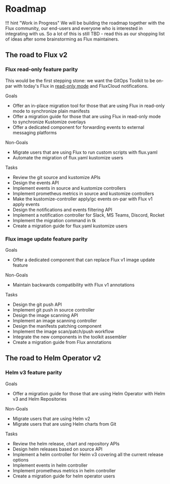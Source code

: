 # Roadmap

!!! hint "Work in Progress"
    We will be building the roadmap together with the Flux community,
    our end-users and everyone who is interested in integrating with us.
    So a lot of this is still TBD - read this as our shopping list of
    ideas after some brainstorming as Flux maintainers.

## The road to Flux v2

### Flux read-only feature parity

This would be the first stepping stone: we want the GitOps Toolkit to be on-par with today's Flux in
[read-only mode](https://github.com/fluxcd/flux/blob/master/docs/faq.md#can-i-run-flux-with-readonly-git-access)
and FluxCloud notifications.

Goals

- Offer an in-place migration tool for those that are using Flux in read-only mode to synchronize plain manifests
- Offer a migration guide for those that are using Flux in read-only mode to synchronize Kustomize overlays
- Offer a dedicated component for forwarding events to external messaging platforms 

Non-Goals

- Migrate users that are using Flux to run custom scripts with flux.yaml
- Automate the migration of flux.yaml kustomize users

Tasks

- Review the git source and kustomize APIs
- Design the events API
- Implement events in source and kustomize controllers
- Implement prometheus metrics in source and kustomize controllers
- Make the kustomize-controller apply/gc events on-par with Flux v1 apply events
- Design the notifications and events filtering API
- Implement a notification controller for Slack, MS Teams, Discord, Rocket
- Implement the migration command in tk
- Create a migration guide for flux.yaml kustomize users

### Flux image update feature parity

Goals

- Offer a dedicated component that can replace Flux v1 image update feature

Non-Goals

- Maintain backwards compatibility with Flux v1 annotations

Tasks

- Design the git push API
- Implement git push in source controller
- Design the image scanning API
- Implement an image scanning controller
- Design the manifests patching component
- Implement the image scan/patch/push workflow
- Integrate the new components in the toolkit assembler
- Create a migration guide from Flux annotations

## The road to Helm Operator v2

### Helm v3 feature parity

Goals

- Offer a migration guide for those that are using Helm Operator with Helm v3 and Helm Repositories

Non-Goals

- Migrate users that are using Helm v2
- Migrate users that are using Helm charts from Git

Tasks

- Review the helm release, chart and repository APIs
- Design helm releases based on source API
- Implement a helm controller for Helm v3 covering all the current release options
- Implement events in helm controller
- Implement prometheus metrics in helm controller
- Create a migration guide for helm operator users
